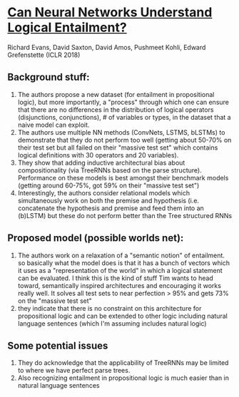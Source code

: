 # [Can Neural Networks Understand Logical Entailment?](https://openreview.net/forum?id=SkZxCk-0Z)

Richard Evans, David Saxton, David Amos, Pushmeet Kohli, Edward Grefenstette (ICLR 2018)

## Background stuff:

1. The authors propose a new dataset (for entailment in propositional logic), but more importantly, a "process" through which one can ensure that there are no differences in the distribution of logical operators (disjunctions, conjunctions), # of variables or types, in the dataset that a naive model can exploit.
2. The authors use multiple NN methods (ConvNets, LSTMS, bLSTMs) to demonstrate that they do not perform too well (getting about 50-70% on their test set but all failed on their "massive test set" which contains logical definitions with 30 operators and 20 variables).
3. They show that adding inductive architectural bias about compositionality (via TreeRNNs based on the parse structure). Performance on these models is best amongst their benchmark models (getting around 60-75%, got 59% on their "massive test set")
4. Interestingly, the authors consider relational models which simultaneously work on both the premise and hypothesis (i.e. concatenate the hypothesis and premise and feed them into an (b)LSTM) but these do not perform better than the Tree structured RNNs

## Proposed model (possible worlds net):

1. The authors work on a relaxation of a "semantic notion" of entailment. so basically what the model does is that it has a bunch of vectors which it uses as a "representation of the world" in which a logical statement can be evaluated.  I think this is the kind of stuff Tim wants to head toward, semantically inspired architectures and encouraging it works really well.  It solves all test sets to near perfection > 95% and gets 73% on the "massive test set"
2. they indicate that there is no constraint on this architecture for propositional logic and can be extended to other logic including natural language sentences (which I'm assuming includes natural logic)

## Some potential issues
1. They do acknowledge that the applicability of TreeRNNs may be limited to where we have perfect parse trees.
2. Also recognizing entailment in propositional logic is much easier than in natural language sentences
